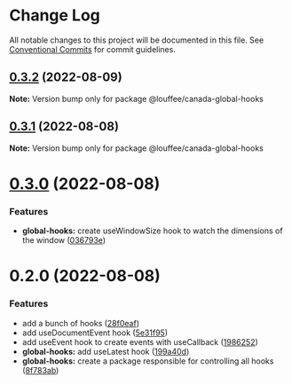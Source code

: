 # Change Log

All notable changes to this project will be documented in this file.
See [Conventional Commits](https://conventionalcommits.org) for commit guidelines.

## [0.3.2](https://github.com/louffee/canada-design-system/compare/v0.3.1...v0.3.2) (2022-08-09)

**Note:** Version bump only for package @louffee/canada-global-hooks





## [0.3.1](https://github.com/louffee/canada-design-system/compare/v0.3.0...v0.3.1) (2022-08-08)

**Note:** Version bump only for package @louffee/canada-global-hooks





# [0.3.0](https://github.com/louffee/canada-design-system/compare/v0.2.0...v0.3.0) (2022-08-08)


### Features

* **global-hooks:** create useWindowSize hook to watch the dimensions of the window ([036793e](https://github.com/louffee/canada-design-system/commit/036793ec3eca620da0660311e8b63d4b4f9c2a36))





# 0.2.0 (2022-08-08)


### Features

* add a bunch of hooks ([28f0eaf](https://github.com/louffee/canada-design-system/commit/28f0eafedfa6c45843bd0262d114e3d4b2d47667))
* add useDocumentEvent hook ([5e31f95](https://github.com/louffee/canada-design-system/commit/5e31f95aa8c15bf9b61f6f685c1a22a9fe6dae59))
* add useEvent hook to create events with useCallback ([1986252](https://github.com/louffee/canada-design-system/commit/1986252faea6bc41178a163db16103c6c46ec030))
* **global-hooks:** add useLatest hook ([199a40d](https://github.com/louffee/canada-design-system/commit/199a40d0925366e5eea151b3e1449f1235ed8f46))
* **global-hooks:** create a package responsible for controlling all hooks ([8f783ab](https://github.com/louffee/canada-design-system/commit/8f783ab1a10fa797808c66df9cf0de590dbf12ee))
